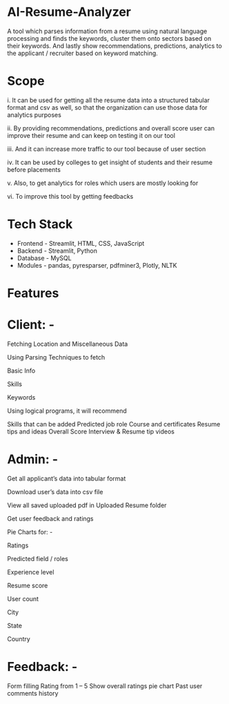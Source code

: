 # AI-Resume-Analyzer
A tool which parses information from a resume using natural language processing and finds the keywords, cluster them onto sectors based on their keywords. And lastly show recommendations, predictions, analytics to the applicant / recruiter based on keyword matching.
# Scope
i. It can be used for getting all the resume data into a structured tabular format and csv as well, so that the organization can use those data for analytics purposes

ii. By providing recommendations, predictions and overall score user can improve their resume and can keep on testing it on our tool

iii. And it can increase more traffic to our tool because of user section

iv. It can be used by colleges to get insight of students and their resume before placements

v. Also, to get analytics for roles which users are mostly looking for

vi. To improve this tool by getting feedbacks
# Tech Stack
* Frontend - 
Streamlit,
HTML,
CSS,
JavaScript
* Backend -
Streamlit,
Python
* Database -
  MySQL
* Modules -
  pandas,
pyresparser,
pdfminer3,
Plotly,
NLTK
# Features

# Client: -
Fetching Location and Miscellaneous Data

Using Parsing Techniques to fetch

Basic Info

Skills

Keywords

Using logical programs, it will recommend

Skills that can be added
Predicted job role
Course and certificates
Resume tips and ideas
Overall Score
Interview & Resume tip videos

# Admin: -
Get all applicant’s data into tabular format

Download user’s data into csv file

View all saved uploaded pdf in Uploaded Resume folder

Get user feedback and ratings

Pie Charts for: -

Ratings

Predicted field / roles

Experience level

Resume score

User count

City

State

Country

# Feedback: -
Form filling
Rating from 1 – 5
Show overall ratings pie chart
Past user comments history
